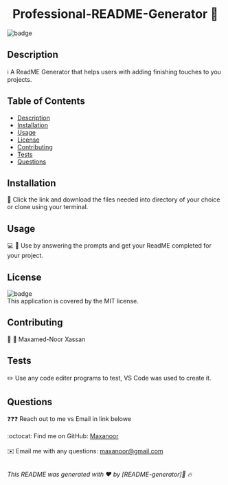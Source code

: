 <h1 align="center">Professional-README-Generator  👋</h1>
  
![badge](https://img.shields.io/badge/license-MIT-brightgreen)<br />

## Description

ℹ️ A ReadME Generator that helps users with adding finishing touches to you projects.

## Table of Contents

- [Description](#description)
- [Installation](#installation)
- [Usage](#usage)
- [License](#license)
- [Contributing](#contributing)
- [Tests](#tests)
- [Questions](#questions)

## Installation

💾 Click the link and download the files needed into directory of your choice or clone using your terminal.

## Usage

💻 📱 Use by answering the prompts and get your ReadME completed for your project.

## License

![badge](https://img.shields.io/badge/license-MIT-brightgreen)
<br />
This application is covered by the MIT license.

## Contributing

👥 👥 Maxamed-Noor Xassan

## Tests

✏️ Use any code editer programs to test, VS Code was used to create it.

## Questions

❓❓❓ Reach out to me vs Email in link belowe<br />
<br />
:octocat: Find me on GitHub: [Maxanoor](https://github.com/Maxanoor)<br />
<br />
✉️ Email me with any questions: maxanoor@gmail.com<br /><br />

_This README was generated with ❤️ by [README-generator]🖖  🔥_
